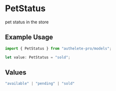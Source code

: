 # PetStatus

pet status in the store

## Example Usage

```typescript
import { PetStatus } from "authelete-pro/models";

let value: PetStatus = "sold";
```

## Values

```typescript
"available" | "pending" | "sold"
```